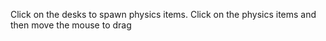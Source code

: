Click on the desks to spawn physics items. Click on the physics items and then move the mouse to drag